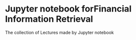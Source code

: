 # Jupyter notebook forFinancial Information Retrieval
The collection of Lectures made by Jupyter notebook
